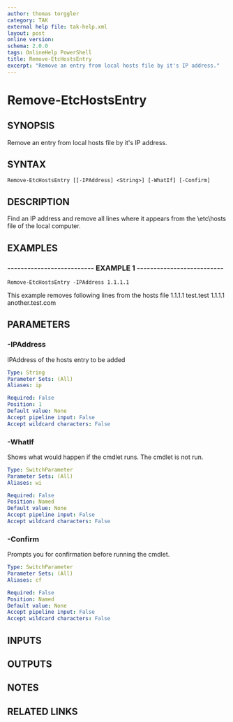 ```yaml
---
author: thomas torggler
category: TAK
external help file: tak-help.xml
layout: post
online version: 
schema: 2.0.0
tags: OnlineHelp PowerShell
title: Remove-EtcHostsEntry
excerpt: "Remove an entry from local hosts file by it's IP address."
---
```


# Remove-EtcHostsEntry

## SYNOPSIS
Remove an entry from local hosts file by it's IP address.

## SYNTAX

```
Remove-EtcHostsEntry [[-IPAddress] <String>] [-WhatIf] [-Confirm]
```

## DESCRIPTION
Find an IP address and remove all lines where it appears from the \etc\hosts file of the local computer.

## EXAMPLES

### -------------------------- EXAMPLE 1 --------------------------
```
Remove-EtcHostsEntry -IPAddress 1.1.1.1
```

This example removes following lines from the hosts file
1.1.1.1 test.test 
1.1.1.1 another.test.com

## PARAMETERS

### -IPAddress
IPAddress of the hosts entry to be added

```yaml
Type: String
Parameter Sets: (All)
Aliases: ip

Required: False
Position: 1
Default value: None
Accept pipeline input: False
Accept wildcard characters: False
```

### -WhatIf
Shows what would happen if the cmdlet runs.
The cmdlet is not run.

```yaml
Type: SwitchParameter
Parameter Sets: (All)
Aliases: wi

Required: False
Position: Named
Default value: None
Accept pipeline input: False
Accept wildcard characters: False
```

### -Confirm
Prompts you for confirmation before running the cmdlet.

```yaml
Type: SwitchParameter
Parameter Sets: (All)
Aliases: cf

Required: False
Position: Named
Default value: None
Accept pipeline input: False
Accept wildcard characters: False
```

## INPUTS

## OUTPUTS

## NOTES

## RELATED LINKS

